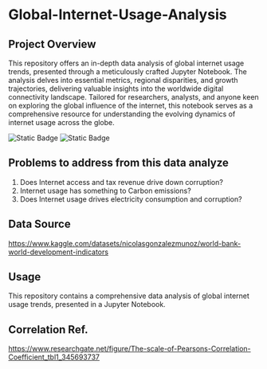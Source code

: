 # Global-Internet-Usage-Analysis

## Project Overview
This repository offers an in-depth data analysis of global internet usage trends, presented through a meticulously crafted Jupyter Notebook. The analysis delves into essential metrics, regional disparities, and growth trajectories, delivering valuable insights into the worldwide digital connectivity landscape. Tailored for researchers, analysts, and anyone keen on exploring the global influence of the internet, this notebook serves as a comprehensive resource for understanding the evolving dynamics of internet usage across the globe.

![Static Badge](https://img.shields.io/badge/Project1_Global_Internet_Usage-Green)
![Static Badge](https://img.shields.io/badge/Data_Analytics-blue)

## Problems to address from this data analyze

1. Does Internet access and tax revenue drive down corruption?
2. Internet usage has something to Carbon emissions?
3. Does Internet usage drives electricity consumption and corruption?

## Data Source
https://www.kaggle.com/datasets/nicolasgonzalezmunoz/world-bank-world-development-indicators

## Usage
This repository contains a comprehensive data analysis of global internet usage trends, presented in a Jupyter Notebook. 

## Correlation Ref.
https://www.researchgate.net/figure/The-scale-of-Pearsons-Correlation-Coefficient_tbl1_345693737
